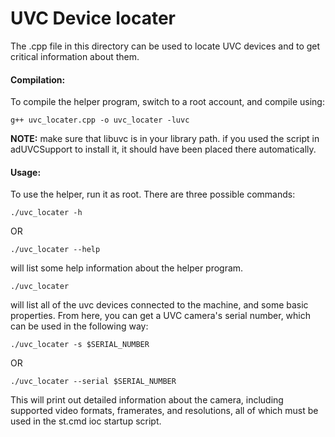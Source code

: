 # UVC Device locater


The .cpp file in this directory can be used to locate UVC devices and to get
critical information about them.

#### Compilation:

To compile the helper program, switch to a root account, and compile using:

```
g++ uvc_locater.cpp -o uvc_locater -luvc
```

**NOTE:** make sure that libuvc is in your library path. if you used the script in
adUVCSupport to install it, it should have been placed there automatically.


#### Usage:

To use the helper, run it as root. There are three possible commands:

```
./uvc_locater -h 
```
OR
```
./uvc_locater --help
```
will list some help information about the helper program.

```
./uvc_locater
```

will list all of the uvc devices connected to the machine, and some basic properties.
From here, you can get a UVC camera's serial number, which can be used in the following way:
```
./uvc_locater -s $SERIAL_NUMBER
```
OR
```
./uvc_locater --serial $SERIAL_NUMBER
```
This will print out detailed information about the camera, including supported video
formats, framerates, and resolutions, all of which must be used in the st.cmd ioc
startup script.
